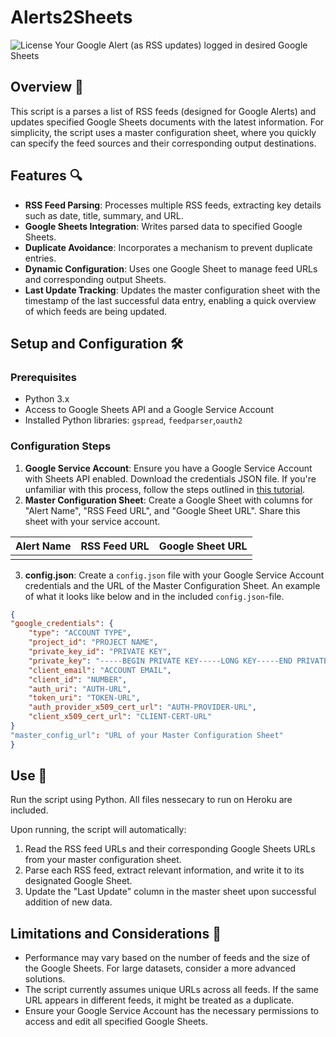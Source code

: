 # Alerts2Sheets
![License](https://img.shields.io/badge/License-MIT-green)
Your Google Alert (as RSS updates) logged in desired Google Sheets

## Overview 📜
This script is a parses a list of RSS feeds (designed for Google Alerts) and updates specified Google Sheets documents with the latest information. For simplicity, the script uses a master configuration sheet, where you quickly can specify the feed sources and their corresponding output destinations.

## Features 🔍
- **RSS Feed Parsing**: Processes multiple RSS feeds, extracting key details such as date, title, summary, and URL.
- **Google Sheets Integration**: Writes parsed data to specified Google Sheets.
- **Duplicate Avoidance**: Incorporates a mechanism to prevent duplicate entries.
- **Dynamic Configuration**: Uses one Google Sheet to manage feed URLs and corresponding output Sheets.
- **Last Update Tracking**: Updates the master configuration sheet with the timestamp of the last successful data entry, enabling a quick overview of which feeds are being updated.

## Setup and Configuration 🛠️
### Prerequisites
- Python 3.x
- Access to Google Sheets API and a Google Service Account
- Installed Python libraries: `gspread`, `feedparser`,`oauth2`

### Configuration Steps
1. **Google Service Account**: Ensure you have a Google Service Account with Sheets API enabled. Download the credentials JSON file. If you're unfamiliar with this process, follow the steps outlined in [this tutorial](https://aryanirani123.medium.com/read-and-write-data-in-google-sheets-using-python-and-the-google-sheets-api-6e206a242f20).
2. **Master Configuration Sheet**: Create a Google Sheet with columns for "Alert Name", "RSS Feed URL", and "Google Sheet URL". Share this sheet with your service account.

| Alert Name  |  RSS Feed URL | Google Sheet URL  |
| ------------ | ------------ | ------------ |
|   |   |   |

3. **config.json**: Create a `config.json` file with your Google Service Account credentials and the URL of the Master Configuration Sheet. An example of what it looks like below and in the included `config.json`-file.

```json
{
"google_credentials": {
    "type": "ACCOUNT TYPE",
    "project_id": "PROJECT NAME",
    "private_key_id": "PRIVATE KEY",
    "private_key": "-----BEGIN PRIVATE KEY-----LONG KEY-----END PRIVATE KEY-----",
    "client_email": "ACCOUNT EMAIL",
    "client_id": "NUMBER",
    "auth_uri": "AUTH-URL",
    "token_uri": "TOKEN-URL",
    "auth_provider_x509_cert_url": "AUTH-PROVIDER-URL",
    "client_x509_cert_url": "CLIENT-CERT-URL"
}
"master_config_url": "URL of your Master Configuration Sheet"
}
```

## Use 📘

Run the script using Python. All files nessecary to run on Heroku are included.

Upon running, the script will automatically:

1. Read the RSS feed URLs and their corresponding Google Sheets URLs from your master configuration sheet.
2. Parse each RSS feed, extract relevant information, and write it to its designated Google Sheet.
3. Update the "Last Update" column in the master sheet upon successful addition of new data.

## Limitations and Considerations 🚧

- Performance may vary based on the number of feeds and the size of the Google Sheets. For large datasets, consider a more advanced solutions.
- The script currently assumes unique URLs across all feeds. If the same URL appears in different feeds, it might be treated as a duplicate.
- Ensure your Google Service Account has the necessary permissions to access and edit all specified Google Sheets.
